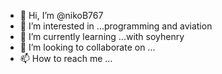 - 👋 Hi, I’m @nikoB767
- 👀 I’m interested in ...programming and aviation
- 🌱 I’m currently learning ...with soyhenry
- 💞️ I’m looking to collaborate on ...
- 📫 How to reach me ...

<!---
nikoB767/nikoB767 is a ✨ special ✨ repository because its `README.md` (this file) appears on your GitHub profile.
You can click the Preview link to take a look at your changes.
--->
